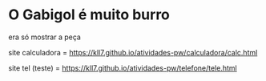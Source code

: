 # O Gabigol é muito burro
era só mostrar a peça 


site calculadora = https://kll7.github.io/atividades-pw/calculadora/calc.html

site tel (teste) = https://kll7.github.io/atividades-pw/telefone/tele.html
